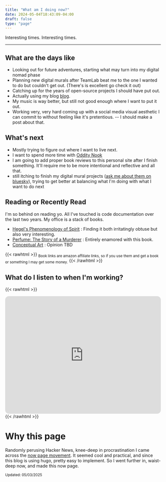 ```yaml
---
title: "What am I doing now?"
date: 2024-05-04T18:43:09-04:00
draft: false
type: "page"
---
```


Interesting times. Interesting times.

---

## What are the days like

- Looking out for future adventures, starting what may turn into my digital nomad phase
- Planning new digital murals after TeamLab beat me to the one I wanted to do but couldn't get out. (There's is excellent go check it out)
- Catching up for the years of open-source projects I should have put out.
- Actually using my blog [blog](/posts).
- My music is way better, but still not good enough where I want to put it out.
- Working very, very hard coming up with a social media visual aesthetic I can commit to without feeling like it's pretentious.
  -- I should make a post about that.

## What's next

- Mostly trying to figure out where I want to live next.
- I want to spend more time with [Oddity Nook](https://odditynook.com)
- I am going to add proper book reviews to this personal site after I finish something. It'll require me to be more intentional and reflective and all that.
- still itching to finish my digital mural projects ([ask me about them on bluesky](https://bsky.app/profile/jessedorsey.com)), trying to get better at balancing what I'm doing with what I want to do next

## Reading or Recently Read

I'm so behind on reading yo. All I've touched is code documentation over the last two years. My office is a stack of books.

- [Hegel's Phenomenology of Spirit](https://amzn.to/3kxqo4a) : Finding it both irritatingly obtuse but also very interesting.
- [Perfume: The Story of a Murderer](https://amzn.to/3LCwtYX) : Entirely enamored with this book.
- [Conceptual Art](https://amzn.to/3LECFj2) : Opinion TBD

{{< rawhtml >}}
<sub>Book links are amazon affiliate links, so if you use them and get a book or something I may get some money.</sub>
{{< /rawhtml >}}

## What do I listen to when I'm working?

{{< rawhtml >}}

  <iframe style="border-radius:12px" src="https://open.spotify.com/embed/playlist/3uLAI7N77ZLacSjfkkDuUn?utm_source=generator&theme=0" width="100%" height="380" frameBorder="0" allowfullscreen="" allow="autoplay; clipboard-write; encrypted-media; fullscreen; picture-in-picture"></iframe>
{{< /rawhtml >}}

# Why this page

Randomly perusing Hacker News, knee-deep in procrastination I came across the [now page movement](https://nownownow.com/about). It seemed cool and practical, and since this blog is using hugo, pretty easy to implement. So I went further in, waist-deep now, and made this now page.

<sub>Updated: 05/03/2025</sub>
